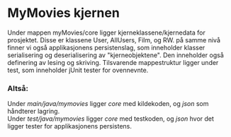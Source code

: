# MyMovies kjernen
Under mappen myMovies/core ligger kjerneklassene/kjernedata for prosjektet. Disse er klassene User, AllUsers, Film, og RW.
på samme nivå finner vi også applikasjonens persistenslag, som inneholder klasser serialisering og deserialisering av "kjerneobjektene". 
Den inneholder også definering av lesing og skriving. 
Tilsvarende mappestruktur ligger under test, som inneholder jUnit tester for ovennevnte. 


### Altså:
Under *main/java/mymovies* ligger *core* med kildekoden, og *json* som håndterer lagring. <br/>
Under *test/java/mymovies* ligger *core* med testkoden, og *json* hvor det ligger tester for applikasjonens persistens.